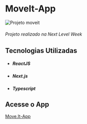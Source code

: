 # MoveIt-App

![Projeto moveit](https://github.com/Henryke10x10/img/blob/main/MacBook%20Pro%20Retina.png)
###### Projeto realizado na Next Level Week

## Tecnologias Utilizadas 

* ##### ReactJS
* ##### Next.js
* ##### Typescript


## Acesse o App
[Move.It-App](https://moveit-gray-chi.vercel.app/)
